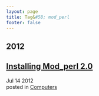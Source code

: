 ```yaml
---
layout: page
title: Tag&#58; mod_perl
footer: false
---
```


<div id="blog-archives" class="category">
<h2>2012</h2>

<article>
<h1><a href="/2012/07/14/installing-modperl2/index.html">Installing Mod_perl 2.0</a></h1>
<time datetime="2012-07-14T00:00:00-06:00" pubdate><span class='month'>Jul</span> <span class='day'>14</span> <span class='year'>2012</span></time>
<footer>
<span class="categories">posted in 
<a href='/categories/computers/'>Computers</a></span>
</footer>
</article>
</div>
